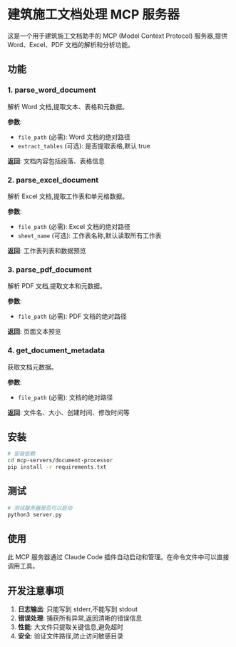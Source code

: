 # 建筑施工文档处理 MCP 服务器

这是一个用于建筑施工文档助手的 MCP (Model Context Protocol) 服务器,提供 Word、Excel、PDF 文档的解析和分析功能。

## 功能

### 1. parse_word_document
解析 Word 文档,提取文本、表格和元数据。

**参数**:
- `file_path` (必需): Word 文档的绝对路径
- `extract_tables` (可选): 是否提取表格,默认 true

**返回**: 文档内容包括段落、表格信息

### 2. parse_excel_document
解析 Excel 文档,提取工作表和单元格数据。

**参数**:
- `file_path` (必需): Excel 文档的绝对路径
- `sheet_name` (可选): 工作表名称,默认读取所有工作表

**返回**: 工作表列表和数据预览

### 3. parse_pdf_document
解析 PDF 文档,提取文本和元数据。

**参数**:
- `file_path` (必需): PDF 文档的绝对路径

**返回**: 页面文本预览

### 4. get_document_metadata
获取文档元数据。

**参数**:
- `file_path` (必需): 文档的绝对路径

**返回**: 文件名、大小、创建时间、修改时间等

## 安装

```bash
# 安装依赖
cd mcp-servers/document-processor
pip install -r requirements.txt
```

## 测试

```bash
# 测试服务器是否可以启动
python3 server.py
```

## 使用

此 MCP 服务器通过 Claude Code 插件自动启动和管理。在命令文件中可以直接调用工具。

## 开发注意事项

1. **日志输出**: 只能写到 stderr,不能写到 stdout
2. **错误处理**: 捕获所有异常,返回清晰的错误信息
3. **性能**: 大文件只提取关键信息,避免超时
4. **安全**: 验证文件路径,防止访问敏感目录

